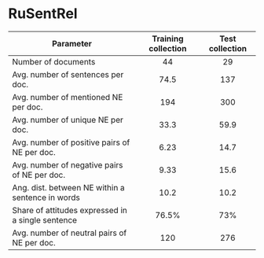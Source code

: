 # RuSentRel

| Parameter                                         |  Training collection |  Test collection |
|---------------------------------------------------|:--------------------:|:----------------:|
| Number of documents                               | 44                   | 29               |
| Avg. number of sentences per doc.                 | 74.5                 | 137              |
| Avg. number of mentioned NE per doc.              | 194                  | 300              |
| Avg. number of unique NE per doc.                 | 33.3                 | 59.9             |
| Avg. number of positive pairs of NE per doc.      | 6.23                 | 14.7             |
| Avg. number of negative pairs of NE per doc.      | 9.33                 | 15.6             |
| Ang. dist. between NE within a sentence in words  | 10.2                 | 10.2             |
| Share of attitudes expressed in a single sentence | 76.5\%               | 73\%             |
| Avg. number of neutral  pairs of NE per doc.      | 120                  | 276              |
